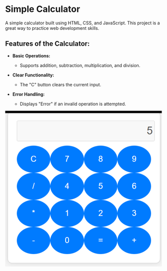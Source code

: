 # Simple Calculator

A simple calculator built using HTML, CSS, and JavaScript.  This project is a great way to practice web development skills.

## Features of the Calculator:

*   **Basic Operations:**

    *   Supports addition, subtraction, multiplication, and division.

*   **Clear Functionality:**

    *   The "C" button clears the current input.

*   **Error Handling:**

    *   Displays "Error" if an invalid operation is attempted.
 
![My Image](https://github.com/npm-phoenix/calculator/blob/main/calcss1.png)
